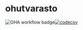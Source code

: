 # ohutvarasto
![GHA workflow badge](https://github.com/stenbra/ohutvarasto/workflows/CI/badge.svg)[![codecov](https://codecov.io/gh/stenbra/ohutvarasto/branch/main/graph/badge.svg?token=OKVWCC4QB1)](https://codecov.io/gh/stenbra/ohutvarasto)
